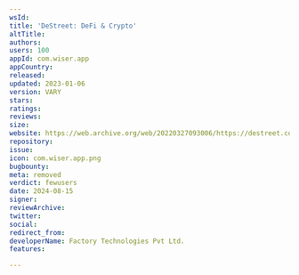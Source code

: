 ```yaml
---
wsId: 
title: 'DeStreet: DeFi & Crypto'
altTitle: 
authors: 
users: 100
appId: com.wiser.app
appCountry: 
released: 
updated: 2023-01-06
version: VARY
stars: 
ratings: 
reviews: 
size: 
website: https://web.archive.org/web/20220327093006/https://destreet.co/
repository: 
issue: 
icon: com.wiser.app.png
bugbounty: 
meta: removed
verdict: fewusers
date: 2024-08-15
signer: 
reviewArchive: 
twitter: 
social: 
redirect_from: 
developerName: Factory Technologies Pvt Ltd.
features: 

---
```


